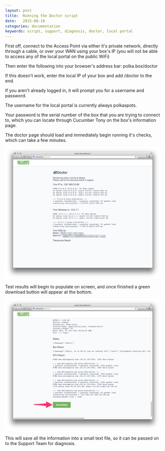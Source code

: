 ```yaml
---
layout: post
title:  Running the Doctor script
date:   2015-08-10
categories: documentation
keywords: script, support, diagnosis, doctor, local portal
---
```


First off, connect to the Access Point via either it's private network, directly through a cable, or over your WAN using your box's IP (you will not be able to access any of the local portal on the public WiFi)

Then enter the following into your browser's address bar: polka.box/doctor

If this doesn't work, enter the local IP of your box and add /doctor to the end.

If you aren't already logged in, it will prompt you for a username and password. 

The username for the local portal is currently always polkaspots.

Your password is the serial number of the box that you are trying to connect to, which you can locate through Cucumber Tony on the box's information page.

The doctor page should load and immediately begin running it's checks, which can take a few minutes.

<div class="text-center">
<img src="/images/community/tutorials/local-portal/doctor-script.png">
</div>

Test results will begin to populate on screen, and once finished a green download button will appear at the bottom.

<div class="text-center">
<img src="/images/community/tutorials/local-portal/doctor-download.png">
</div>

This will save all the information into a small text file, so it can be passed on to the Support Team for diagnosis.
